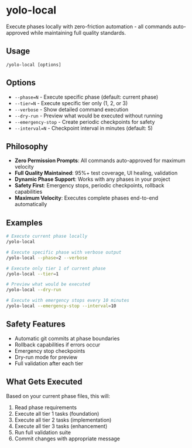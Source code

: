# yolo-local

Execute phases locally with zero-friction automation - all commands auto-approved while maintaining full quality standards.

## Usage
```
/yolo-local [options]
```

## Options
- `--phase=N` - Execute specific phase (default: current phase)
- `--tier=N` - Execute specific tier only (1, 2, or 3)
- `--verbose` - Show detailed command execution
- `--dry-run` - Preview what would be executed without running
- `--emergency-stop` - Create periodic checkpoints for safety
- `--interval=N` - Checkpoint interval in minutes (default: 5)

## Philosophy
- **Zero Permission Prompts**: All commands auto-approved for maximum velocity
- **Full Quality Maintained**: 95%+ test coverage, UI healing, validation
- **Dynamic Phase Support**: Works with any phases in your project
- **Safety First**: Emergency stops, periodic checkpoints, rollback capabilities
- **Maximum Velocity**: Executes complete phases end-to-end automatically

## Examples
```bash
# Execute current phase locally
/yolo-local

# Execute specific phase with verbose output
/yolo-local --phase=2 --verbose

# Execute only tier 1 of current phase
/yolo-local --tier=1

# Preview what would be executed
/yolo-local --dry-run

# Execute with emergency stops every 10 minutes
/yolo-local --emergency-stop --interval=10
```

## Safety Features
- Automatic git commits at phase boundaries
- Rollback capabilities if errors occur
- Emergency stop checkpoints
- Dry-run mode for preview
- Full validation after each tier

## What Gets Executed
Based on your current phase files, this will:
1. Read phase requirements
2. Execute all tier 1 tasks (foundation)
3. Execute all tier 2 tasks (implementation)
4. Execute all tier 3 tasks (enhancement)
5. Run full validation suite
6. Commit changes with appropriate message